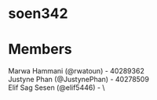# soen342

# Members
Marwa Hammani (@rwatoun) - 40289362\
Justyne Phan (@JustynePhan) - 40278509\
Elif Sag Sesen (@elif5446) - \
